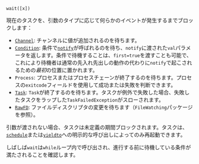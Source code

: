 ```
wait([x])
```

現在のタスクを、引数のタイプに応じて何らかのイベントが発生するまでブロックします：

  * [`Channel`](@ref): チャンネルに値が追加されるのを待ちます。
  * [`Condition`](@ref): 条件で[`notify`](@ref)が呼ばれるのを待ち、`notify`に渡された`val`パラメータを返します。条件で待機することは、`first=true`を渡すことも可能で、これにより待機者は通常の先入れ先出しの動作の代わりに`notify`で起こされるための*最初*の位置に置かれます。
  * `Process`: プロセスまたはプロセスチェーンが終了するのを待ちます。プロセスの`exitcode`フィールドを使用して成功または失敗を判断できます。
  * [`Task`](@ref): `Task`が終了するのを待ちます。タスクが例外で失敗した場合、失敗したタスクをラップした`TaskFailedException`がスローされます。
  * [`RawFD`](@ref): ファイルディスクリプタの変更を待ちます（`FileWatching`パッケージを参照）。

引数が渡されない場合、タスクは未定義の期間ブロックされます。タスクは、[`schedule`](@ref)または[`yieldto`](@ref)への明示的な呼び出しによってのみ再起動できます。

しばしば`wait`は`while`ループ内で呼び出され、進行する前に待機している条件が満たされることを確認します。
